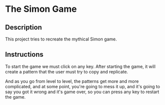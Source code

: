 # The Simon Game

## Description
This project tries to recreate the mythical Simon game.

## Instructions
To start the game we must click on any key. After starting the game, it will create a pattern that the user must try to copy and replicate.

And as you go from level to level, the patterns get more and more complicated, and at some point, you're going to mess it up, and it's going to say you got it wrong and it's game over, so you can press any key to restart the game.